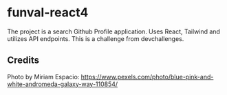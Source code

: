 # funval-react4
The project is a search Github Profile application. Uses React, Tailwind and utilizes API endpoints. This is a challenge from devchallenges.

## Credits
Photo by Miriam Espacio: https://www.pexels.com/photo/blue-pink-and-white-andromeda-galaxy-way-110854/